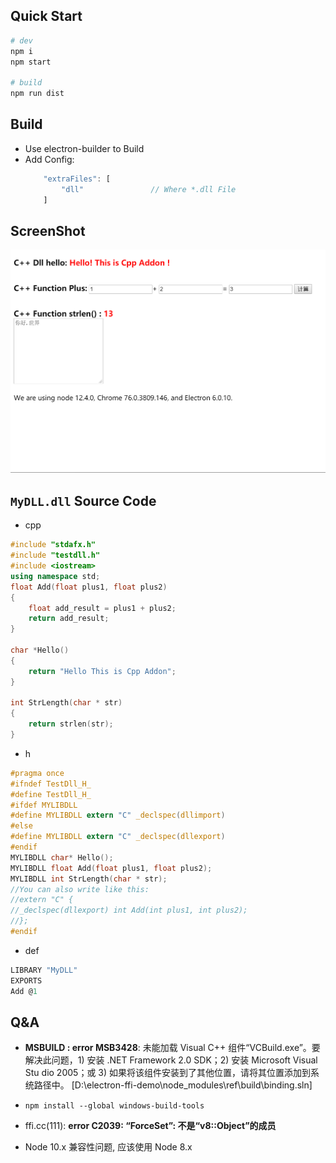 ## Quick Start

```bash
# dev
npm i
npm start

# build
npm run dist
```

## Build

- Use electron-builder to Build
- Add Config:
    ```js
        "extraFiles": [
            "dll"               // Where *.dll File
        ]
    ```
## ScreenShot

![](screenshot.png)

## `MyDLL.dll` Source Code

- cpp

```cpp
#include "stdafx.h"
#include "testdll.h"
#include <iostream>
using namespace std;
float Add(float plus1, float plus2)
{
	float add_result = plus1 + plus2;
	return add_result;
}

char *Hello()
{
	return "Hello This is Cpp Addon";
}

int StrLength(char * str)
{
	return strlen(str);
}
```

- h
```h
#pragma once
#ifndef TestDll_H_
#define TestDll_H_
#ifdef MYLIBDLL
#define MYLIBDLL extern "C" _declspec(dllimport)
#else
#define MYLIBDLL extern "C" _declspec(dllexport)
#endif
MYLIBDLL char* Hello();
MYLIBDLL float Add(float plus1, float plus2);
MYLIBDLL int StrLength(char * str);
//You can also write like this:
//extern "C" {
//_declspec(dllexport) int Add(int plus1, int plus2);
//};
#endif
```


- def

```def
LIBRARY "MyDLL"
EXPORTS
Add @1
```


## Q&A

- **MSBUILD : error MSB3428**: 未能加载 Visual C++ 组件“VCBuild.exe”。要解决此问题，1) 安装 .NET Framework 2.0 SDK；2) 安装 Microsoft Visual Stu
dio 2005；或 3) 如果将该组件安装到了其他位置，请将其位置添加到系统路径中。 [D:\electron-ffi-demo\node_modules\ref\build\binding.sln]
- `npm install --global windows-build-tools`


- ffi.cc(111): **error C2039: “ForceSet”: 不是“v8::Object”的成员**
- Node 10.x 兼容性问题, 应该使用 Node 8.x